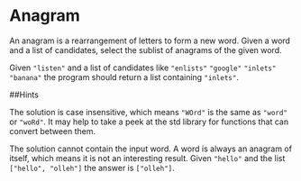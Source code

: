 # Anagram

An anagram is a rearrangement of letters to form a new word. Given a word and a list of candidates, select the sublist of anagrams of the given word.

Given `"listen"` and a list of candidates like `"enlists"` `"google"` `"inlets"` `"banana"` the program should return a list containing `"inlets"`.

##Hints

The solution is case insensitive, which means `"WOrd"` is the same as `"word"` or `"woRd"`. It may help to take a peek at the std library for functions that can convert between them.

The solution cannot contain the input word. A word is always an anagram of itself, which means it is not an interesting result. Given `"hello"` and the list `["hello", "olleh"]` the answer is `["olleh"]`.
